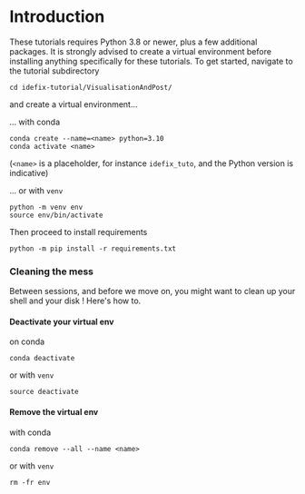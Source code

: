# Introduction


These tutorials requires Python 3.8 or newer, plus a few additional packages. It is strongly advised to create a virtual
environment before installing anything specifically for these tutorials. To get
started, navigate to the tutorial subdirectory

```shell
cd idefix-tutorial/VisualisationAndPost/
```

and create a virtual environment...

... with conda
```shell
conda create --name=<name> python=3.10
conda activate <name>
```
(`<name>` is a placeholder, for instance `idefix_tuto`, and the Python version is
indicative)

... or with `venv`
```shell
python -m venv env
source env/bin/activate
```

Then proceed to install requirements
```shell
python -m pip install -r requirements.txt
```

### Cleaning the mess

Between sessions, and before we move on, you might want to clean up your shell and your
disk ! Here's how to.

#### Deactivate your virtual env

on conda
```shell
conda deactivate
```

or with `venv`
```shell
source deactivate
```

#### Remove the virtual env
with conda
```shell
conda remove --all --name <name>
```

or with `venv`
```shell
rm -fr env
```
